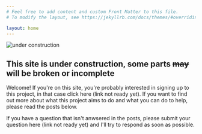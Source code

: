 ```yaml
---
# Feel free to add content and custom Front Matter to this file.
# To modify the layout, see https://jekyllrb.com/docs/themes/#overriding-theme-defaults

layout: home
---
```

![under construction](http://www.animatedgif.net/underconstruction/5consbar2_e0.gif) <br>
## This site is under construction, some parts ~~may~~ will be broken or incomplete

Welcome! If you're on this site, you're probably interested in signing up to this project, in that case click here (link not ready yet). If you want to find out more about what this project aims to do and what you can do to help, please read the posts below.

If you have a question that isn't anwsered in the posts, please submit your question here (link not ready yet) and I'll try to respond as soon as possible.